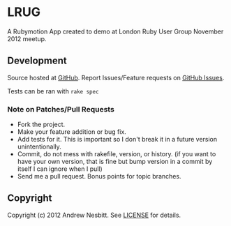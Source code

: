 # LRUG

A Rubymotion App created to demo at London Ruby User Group November 2012 meetup.

## Development

Source hosted at [GitHub](http://github.com/andrew/lrug).
Report Issues/Feature requests on [GitHub Issues](http://github.com/andrew/lrug/issues).

Tests can be ran with `rake spec`

### Note on Patches/Pull Requests

 * Fork the project.
 * Make your feature addition or bug fix.
 * Add tests for it. This is important so I don't break it in a
   future version unintentionally.
 * Commit, do not mess with rakefile, version, or history.
   (if you want to have your own version, that is fine but bump version in a commit by itself I can ignore when I pull)
 * Send me a pull request. Bonus points for topic branches.

## Copyright

Copyright (c) 2012 Andrew Nesbitt. See [LICENSE](https://github.com/andrew/lrug/blob/master/LICENSE) for details.
